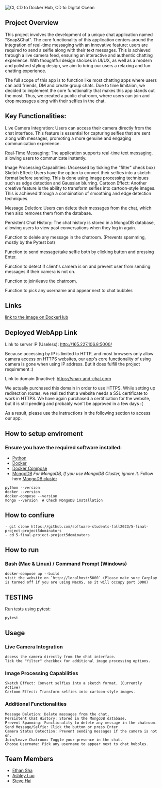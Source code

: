 ![CI, CD to Docker Hub, CD to Digital Ocean](https://github.com/software-students-fall2023/5-final-project-project5dominators/actions/workflows/webappCI-CD.yaml/badge.svg)


## Project Overview

This project involves the development of a unique chat application named "Snap&Chat". The core functionality of this application centers around the integration of real-time messaging with an innovative feature: users are required to send a selfie along with their text messages. This is achieved through a live camera feed, ensuring an interactive and authentic chatting experience. With thoughtful design shoices in UI/UX, as well as a modern and polished styling design, we aim to bring our users a relaxing and fun chatting experience. 

The full scope of this app is to function like most chatting apps where users can add friends, DM and create group chats. Due to time limitaion, we decided to implement the core functionality that makes this app stands out the most. Thus, we created a public chatroom, where users can join and drop messages along with their selfies in the chat. 

## Key Functionalities:

Live Camera Integration: Users can access their camera directly from the chat interface. This feature is essential for capturing selfies that are sent along with messages, promoting a more genuine and engaging communication experience.

Real-Time Messaging: The application supports real-time text messaging, allowing users to communicate instantly.

Image Processing Capabilities: (Accessed by ticking the "filter" check box)
Sketch Effect: Users have the option to convert their selfies into a sketch format before sending. This is done using image processing techniques such as edge detection and Gaussian blurring.
Cartoon Effect: Another creative feature is the ability to transform selfies into cartoon-style images. This is achieved through a combination of smoothing and edge detection techniques.

Message Deletion: Users can delete their messages from the chat, which then also removes them from the database.

Persistent Chat History: The chat history is stored in a MongoDB database, allowing users to view past conversations when they log in again.

Function to delele any message in the chatroom. (Prevents spamming, mostly by the Pytest bot)

Function to send message/take selfie both by clicking button and pressing Enter. 

Function to detect if client's camera is on and prevent user from sending messages if their camera is not on. 

Function to join/leave the chatroom. 

Function to pick any username and appear next to chat bubbles



## Links

[link to the image on DockerHub ](https://hub.docker.com/repository/docker/hyteve/snap-and-chat/general)


## Deployed WebApp Link

Link to server IP (Useless): http://165.227.106.8:5000/

Because accessing by IP is limited to HTTP, and most browsers only allow camera access on HTTPS websites, our app's core functionality of using camera is gone when using IP address. But it does fulfill the project requirement  :)

Link to domain (Inactive): https://snap-and-chat.com

We actually purchased this domain in order to use HTTPS. While setting up redirection routes, we realized that a website needs a SSL certificate to work in HTTPS. We have again purchased a certification for the website, but it is still pending and probably won't be approved in a few days  :(


As a result, please use the instructions in the following section to access our app. 

## How to setup enviroment
### Ensure you have the required software installed:
- [Python](https://www.python.org/downloads/windows/)
- [Docker](https://docs.docker.com/engine/install/)
- [Docker Compose](https://docs.docker.com/compose/install/)
- [MongoDB](https://www.mongodb.com/docs/manual/installation/)
    *For MongoDB, If you use MongoDB Cluster, ignore it.* Follow here [MongoDB cluster](https://www.mongodb.com/docs/guides/atlas/cluster/) 
```
python --version
docker --version
docker-compose --version
mongo --version  # Check MongoDB installation
```

## How to confiure
```
- git clone https://github.com/software-students-fall2023/5-final-project-project5dominators
- cd 5-final-project-project5dominators
```


## How to run
### Bash (Mac & Linux) / Command Prompt (Windows)

```
docker-compose up --build
visit the website on `http://localhost:5000` (Please make sure Carplay is turned off if you are using MacOS, as it will occupy port 5000)
```

## TESTING

Run tests using pytest:
```
pytest
```


## Usage
### Live Camera Integration

    Access the camera directly from the chat interface.
    Tick the "filter" checkbox for additional image processing options.

### Image Processing Capabilities

    Sketch Effect: Convert selfies into a sketch format. (Currently Active)
    Cartoon Effect: Transform selfies into cartoon-style images.

### Additional Functionalities

    Message Deletion: Delete messages from the chat.
    Persistent Chat History: Stored in the MongoDB database.
    Prevent Spamming: Functionality to delete any message in the chatroom.
    Send Message/Selfie: Click the button or press Enter.
    Camera Status Detection: Prevent sending messages if the camera is not on.
    Join/Leave Chatroom: Toggle your presence in the chat.
    Choose Username: Pick any username to appear next to chat bubbles.

## Team Members
- [Ethan Sha](https://github.com/EthanSha111)
- [Ashley Luo](https://github.com/luoashley)
- [Steve Hai](https://github.com/Hyteve)
